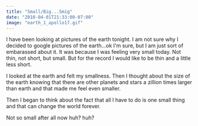 ```yaml
---
title: "Small/Big...Smig"
date: "2010-04-01T21:33:00-07:00"
image: "earth_1_apollo17.gif"
---
```


I have been looking at pictures of the earth tonight. I am not sure why I decided to google pictures of the earth...ok I'm sure, but I am just sort of embarassed about it. It was because I was feeling very small today. Not thin, not short, but small. But for the record I would like to be thin and a little less short. 

I looked at the earth and felt my smallness. Then I thought about the size of the earth knowing that there are other planets and stars a zillion times larger than earth and that made me feel even smaller. 

Then I began to think about the fact that all I have to do is one small thing and that can change the world forever. 

Not so small after all now huh? huh?